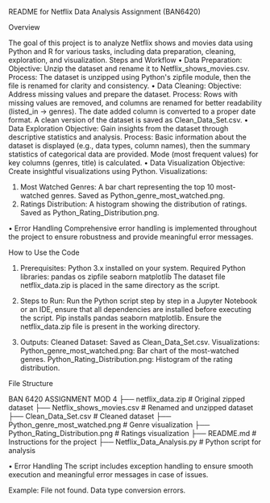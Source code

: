 README for Netflix Data Analysis Assignment (BAN6420)

Overview

 The goal of this project is to analyze Netflix shows and movies data using Python and R for various tasks, including data preparation, cleaning, exploration, and visualization.
Steps and Workflow
•	Data Preparation:
Objective: Unzip the dataset and rename it to Netflix_shows_movies.csv.
Process:
The dataset is unzipped using Python's zipfile module, then the file is renamed for clarity and consistency.
•	Data Cleaning:
Objective: Address missing values and prepare the dataset.
Process:
Rows with missing values are removed, and columns are renamed for better readability (listed_in → genres). The date added column is converted to a proper date format. A clean version of the dataset is saved as Clean_Data_Set.csv.
•	 Data Exploration
Objective: Gain insights from the dataset through descriptive statistics and analysis.
Process:
Basic information about the dataset is displayed (e.g., data types, column names), then the summary statistics of categorical data are provided. Mode (most frequent values) for key columns (genres, title) is calculated.
•	 Data Visualization
Objective: Create insightful visualizations using Python.
Visualizations:
1. Most Watched Genres: A bar chart representing the top 10 most-watched genres.
Saved as Python_genre_most_watched.png.
2. Ratings Distribution:  A histogram showing the distribution of ratings.
Saved as Python_Rating_Distribution.png.

•	 Error Handling
Comprehensive error handling is implemented throughout the project to ensure robustness and provide meaningful error messages.

How to Use the Code

1. Prerequisites:
Python 3.x installed on your system.
Required Python libraries:
pandas
os
zipfile
seaborn
matplotlib
The dataset file netflix_data.zip is placed in the same directory as the script.

2. Steps to Run:
Run the Python script step by step in a Jupyter Notebook or an IDE, ensure that all dependencies are installed before executing the script.
Pip installs pandas seaborn matplotlib. Ensure the netflix_data.zip file is present in the working directory.
  3. Outputs:
Cleaned Dataset: Saved as Clean_Data_Set.csv.
Visualizations: Python_genre_most_watched.png: Bar chart of the most-watched genres.
Python_Rating_Distribution.png: Histogram of the rating distribution.






File Structure

BAN 6420 ASSIGNMENT MOD 4
├── netflix_data.zip                 # Original zipped dataset
├── Netflix_shows_movies.csv         # Renamed and unzipped dataset
├── Clean_Data_Set.csv               # Cleaned dataset
├── Python_genre_most_watched.png    # Genre visualization
├── Python_Rating_Distribution.png   # Ratings visualization
├── README.md                        # Instructions for the project
├── Netflix_Data_Analysis.py         # Python script for analysis


•	Error Handling
The script includes exception handling to ensure smooth execution and meaningful error messages in case of issues.

Example: 
 File not found.
Data type conversion errors.
